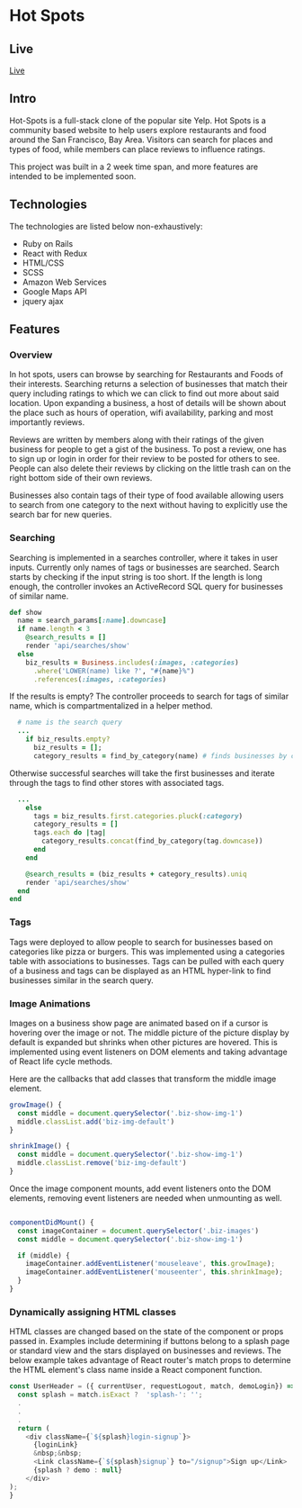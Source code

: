 
# Hot Spots

## Live
  [Live](https://hot-spots-app.herokuapp.com/#/)

## Intro

Hot-Spots is a full-stack clone of the popular site Yelp. Hot Spots is a community based website to help users explore restaurants and food around the San Francisco, Bay Area. Visitors can search for places and types of food, while members can place reviews to influence ratings.

This project was built in a 2 week time span, and more features are intended to be
implemented soon.

## Technologies

The technologies are listed below non-exhaustively:
* Ruby on Rails
* React with Redux
* HTML/CSS
* SCSS
* Amazon Web Services
* Google Maps API
* jquery ajax

## Features

### Overview

In hot spots, users can browse by searching for Restaurants and Foods of their interests.
Searching returns a selection of businesses that match their query including ratings
to which we can click to find out more about said location. Upon expanding a business,
a host of details will be shown about the place such as hours of operation,
wifi availability, parking and most importantly reviews.

Reviews are written by members along with their ratings of the given business
for people to get a gist of the business. To post a review, one has to sign up or
login in order for their review to be posted for others to see. People can also
delete their reviews by clicking on the little trash can on the right bottom side of
their own reviews.

Businesses also contain tags of their type of food available allowing users to search
from one category to the next without having to explicitly use the
search bar for new queries.

### Searching

Searching is implemented in a searches controller, where it takes in user inputs. Currently only names of tags or businesses are searched. Search starts by checking if the input string is too short. If the length is long enough, the controller invokes an ActiveRecord SQL query for businesses of similar name.

``` ruby
def show
  name = search_params[:name].downcase]
  if name.length < 3
    @search_results = []
    render 'api/searches/show'
  else
    biz_results = Business.includes(:images, :categories)
      .where('LOWER(name) like ?', "#{name}%")
      .references(:images, :categories)
```

If the results is empty? The controller proceeds to search for tags of similar name, which is compartmentalized in a helper method.

``` ruby
  # name is the search query
  ...
    if biz_results.empty?
      biz_results = [];
      category_results = find_by_category(name) # finds businesses by category name
```

Otherwise successful searches will take the first businesses and iterate through the tags to find other stores with associated tags.

``` ruby
  ...
    else
      tags = biz_results.first.categories.pluck(:category)
      category_results = []
      tags.each do |tag|
        category_results.concat(find_by_category(tag.downcase))
      end
    end

    @search_results = (biz_results + category_results).uniq
    render 'api/searches/show'
  end
end
```


### Tags

Tags were deployed to allow people to search for businesses based on categories like pizza or burgers. This was implemented using a categories table with associations to businesses. Tags can be pulled with each query of a business and tags can be displayed as an HTML hyper-link to find businesses similar in the search query.

### Image Animations

Images on a business show page are animated based on if a cursor is hovering over the image or not. The middle picture of the picture display by default is expanded but shrinks when other pictures are hovered. This is implemented using event listeners on DOM elements and taking advantage of React life cycle methods.


Here are the callbacks that add classes that transform the middle image element.

``` JavaScript
growImage() {
  const middle = document.querySelector('.biz-show-img-1')
  middle.classList.add('biz-img-default')
}

shrinkImage() {
  const middle = document.querySelector('.biz-show-img-1')
  middle.classList.remove('biz-img-default')
}

```

Once the image component mounts, add event listeners onto the DOM elements, removing event listeners are needed when unmounting as well.

``` JavaScript

componentDidMount() {
  const imageContainer = document.querySelector('.biz-images')
  const middle = document.querySelector('.biz-show-img-1')

  if (middle) {
    imageContainer.addEventListener('mouseleave', this.growImage);
    imageContainer.addEventListener('mouseenter', this.shrinkImage);
  }
}
```


### Dynamically assigning HTML classes

HTML classes are changed based on the state of the component or props passed in. Examples include determining if buttons belong to a splash page or standard view and the stars displayed on businesses and reviews. The below example takes advantage of React router's match props to determine the HTML element's class name inside a React component function.

``` JavaScript
const UserHeader = ({ currentUser, requestLogout, match, demoLogin}) => {
  const splash = match.isExact ?  'splash-': '';
  .
  .
  .
  return (
    <div className={`${splash}login-signup`}>
      {loginLink}
      &nbsp;&nbsp;
      <Link className={`${splash}signup`} to="/signup">Sign up</Link>
      {splash ? demo : null}
    </div>
);
}
```
